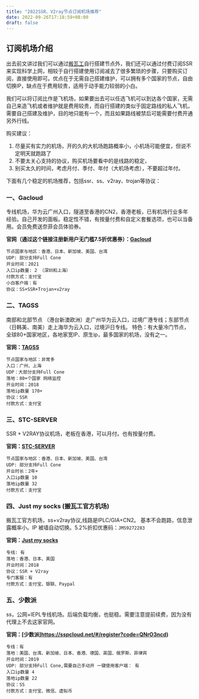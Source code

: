 ```yaml
---
title: "2022SSR、V2ray节点订阅机场推荐"
date: 2022-09-26T17:18:59+08:00
draft: false
---
```



## 订阅机场介绍

出去前文讲过我们可以通过[搬瓦工](https://www.techchao.com/post/bandwagon-host-v2ray-beginners-guide/)自行搭建节点外，我们还可以通过付费订阅SSR来实现科学上网，相较于自行搭建使用订阅减去了很多繁琐的步骤，只要购买订阅，直接使用即可。优点在于无需自己搭建维护，可以拥有多个国家的节点，自由切换IP，缺点在于费用较贵，适用于动手能力较弱的小白。

我们可以将订阅比作是飞机场，如果要出去可以任选飞机可以到达各个国家，无需自己来造飞机或者维护就是费用较贵，而自行搭建的类似于固定路线的私人飞机，需要自己搭建及维护，目的地只能有一个，而且如果路线被禁后可能需要付费开通另外行线。

购买建议：

1. 尽量买有实力的机场，开的久的大机场跑路概率小，小机场可能便宜，但说不定明天就跑路了
2. 不要太关心支持的协议，购买机场要看中的是线路的稳定，
3. 别买太久的时间，考虑月付、季付、年付（大机场考虑），不要超过年付。


下面有几个稳定的机场推荐，包括ssr、ss、v2ray、trojan等协议：

### 一、Gacloud
专线机场，华为云广州入口，隧道至香港的CN2，香港老板，已有机场行业多年经验。自己开发的面板。稳定性不错，有按量付费和自定义套餐选项，也可以当备用。会员免费送奈菲会员体验券。 


**官网（通过这个链接注册新用户无门槛7.5折优惠券）：[Gacloud](https://invitation.gacloud.ltd/auth/register?code=oikW)**


```
节点国家与地区：香港、日本、新加坡、美国、台湾
UDP: 部分支持Full Cone
开业时间：2021
入口ip数量: 2 （深圳和上海）
付款方式：支付宝
小白客户端：有
协议：SS+SSR+Trojan+v2ray
```

### 二、TAGSS
南部和北部节点 （港台新澳欧洲）走广州华为云入口，过境广港专线；东部节点（日韩美、南美）走上海华为云入口，过境沪日专线。
特色：有大量冷门节点，全球80+国家地区，各地家宽IP、原生ip，最多国家的机场，没有之一。

**官网：[TAGSS](https://tagss.pro#/register?invite=2Vae6M6E)**

```
节点国家与地区：非常多
入口：广州、上海
UDP：大部分支持Full Cone
落地：80+个国家 网络监控
开业时间：2018
落地ip数量 170+
协议：SSR
付款方式：支付宝
```

### 三、STC-SERVER
SSR + V2RAY协议机场，老板在香港，可以月付。也有按量付费。

**官网：[STC-SERVER](https://www2.gardenparty.me/auth/register?code=G3D8)**

```
节点国家与地区：香港、日本、新加坡、美国、台湾
UDP: 部分支持Full Cone
开业时长：2年+
入口ip数量 10
落地ip数量 32
付款方式：支付宝
```

### 四、Just my socks (搬瓦工官方机场)
搬瓦工官方机场，ss+v2ray协议,线路是IPLC/GIA+CN2。 基本不会跑路，信息泄露概率小。IP 被墙自动切换。5.2%折扣优惠码：`JMS9272283`

**官网：[Just my socks](https://justmysocks.net/members/aff.php?aff=22865)**

```
专线: 有
落地：香港、日本、美国
开业时间：2018
协议：SSR + V2ray
专门客服：有
付款方式：支付宝、银联、Paypal
```

### 五、少数派
ss，公网+IEPL专线机场。后端负载均衡，也挺稳。需要注意提前续费，因为没有代理上不去这家官网。 

**官网：[少数派]https://sspcloud.net/#/register?code=QNrO3ncd)**

```
专线：有
落地：美国、台湾、新加坡、日本、香港、德国、英国、俄罗斯、菲律宾
开业时间：2019
UDP: 部分支持Full Cone,需要自己手动开 一键使用客户端： 有
入口ip数量 4
落地ip数量 22
协议：SS
付款方式：支付宝、微信、虚拟币
```

